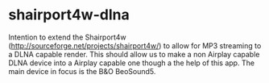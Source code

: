 shairport4w-dlna
================

Intention to extend the Shairport4w (http://sourceforge.net/projects/shairport4w/) to allow for MP3 streaming to a DLNA capable render. This should allow us to make a non Airplay capable DLNA device into a Airplay capable one though a the help of this app. The main device in focus is the B&amp;O BeoSound5.